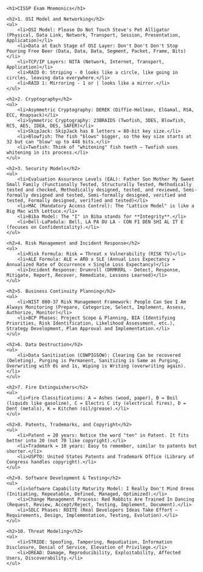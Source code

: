 <!DOCTYPE html>
<html lang="en">
<head>
    <meta charset="UTF-8">
    <meta name="viewport" content="width=device-width, initial-scale=1.0">
<title>CISSP Exam Mnemonics</title>
<style>
        body {
            font-family: Arial, sans-serif;
            margin: 20px;
        }
        h1, h2 {
            color: #007ACC;
        }
        ul {
            list-style-type: none;
        }
        li {
            margin: 10px 0;
        }
        .mnemonic {
            font-weight: bold;
        }
        .description {
            font-style: italic;
        }
</style>
</head>
<body>

    <h1>CISSP Exam Mnemonics</h1>

    <h2>1. OSI Model and Networking</h2>
    <ul>
        <li>OSI Model: Please Do Not Touch Steve's Pet Alligator (Physical, Data Link, Network, Transport, Session, Presentation, Application)</li>
        <li>Data at Each Stage of OSI Layer: Don't Don't Don't Stop Pouring Free Beer (Data, Data, Data, Segment, Packet, Frame, Bits)</li>
        <li>TCP/IP Layers: NITA (Network, Internet, Transport, Application)</li>
        <li>RAID 0: Striping - 0 looks like a circle, like going in circles, leaving data everywhere.</li>
        <li>RAID 1: Mirroring - 1 or | looks like a mirror.</li>
    </ul>

    <h2>2. Cryptography</h2>
    <ul>
        <li>Asymmetric Cryptography: DEREK (Diffie-Hellman, ElGamal, RSA, ECC, Knapsack)</li>
        <li>Symmetric Cryptography: 23BRAIDS (Twofish, 3DES, Blowfish, RC5, AES, IDEA, DES, SAFER)</li>
        <li>SkipJack: SkipJack has 8 letters = 80-bit key size.</li>
        <li>Blowfish: The fish "blows" bigger, so the key size starts at 32 but can "blow" up to 448 bits.</li>
        <li>Twofish: Think of "whitening" fish teeth — Twofish uses whitening in its process.</li>
    </ul>

    <h2>3. Security Models</h2>
    <ul>
        <li>Evaluation Assurance Levels (EAL): Father Son Mother My Sweet Small Family (Functionally Tested, Structurally Tested, Methodically tested and checked, Methodically designed, tested, and reviewed, Semi-formally designed and tested, Semi-formally designed, verified and tested, Formally designed, verified and tested)</li>
        <li>MAC (Mandatory Access Control): The "Lattice Model" is like a Big Mac with Lettuce.</li>
        <li>Biba Model: The "I" in Biba stands for **Integrity**.</li>
        <li>Bell-LaPadula: Bell, LA PA DU LA - CON FI DEN SHI AL IT E (focuses on Confidentiality).</li>
    </ul>

    <h2>4. Risk Management and Incident Response</h2>
    <ul>
        <li>Risk Formula: Risk = Threat x Vulnerability (RISK TV)</li>
        <li>ALE Formula: ALE = ARO x SLE (Annual Loss Expectancy = Annualized Rate of Occurrence × Single Loss Expectancy)</li>
        <li>Incident Response: Drumroll (DRMRRRL - Detect, Response, Mitigate, Report, Recover, Remediate, Lessons Learned)</li>
    </ul>

    <h2>5. Business Continuity Planning</h2>
    <ul>
        <li>NIST 800-37 Risk Management Framework: People Can See I Am Always Monitoring (Prepare, Categorize, Select, Implement, Assess, Authorize, Monitor)</li>
        <li>BCP Phases: Project Scope & Planning, BIA (Identifying Priorities, Risk Identification, Likelihood Assessment, etc.), Strategy Development, Plan Approval and Implementation.</li>
    </ul>

    <h2>6. Data Destruction</h2>
    <ul>
        <li>Data Sanitization (COWPIGSOW): Clearing Can be recovered (Deleting), Purging is Permanent, Sanitizing is Same as Purging, Overwriting with 0s and 1s, Wiping is Writing (overwriting again).</li>
    </ul>

    <h2>7. Fire Extinguishers</h2>
    <ul>
        <li>Fire Classifications: A = Ashes (wood, paper), B = Boil (liquids like gasoline), C = Electri C ity (electrical fires), D = Dent (metals), K = Kitchen (oil/grease).</li>
    </ul>

    <h2>8. Patents, Trademarks, and Copyright</h2>
    <ul>
        <li>Patent = 20 years: Notice the word "ten" in Patent. It fits better into 20 (not 70 like copyright).</li>
        <li>Trademark = 10 years: Easy to remember, similar to patents but shorter.</li>
        <li>USPTO: United States Patents and Trademark Office (Library of Congress handles copyright).</li>
    </ul>

    <h2>9. Software Development & Testing</h2>
    <ul>
        <li>Software Capability Maturity Model: I Really Don't Mind Oreos (Initiating, Repeatable, Defined, Managed, Optimized).</li>
        <li>Change Management Process: Red Rabbits Are Trained In Dancing (Request, Review, Accept/Reject, Testing, Implement, Document).</li>
        <li>SDLC Phases: RDITE (Real Developers Ideas Take Effort — Requirements, Design, Implementation, Testing, Evolution).</li>
    </ul>

    <h2>10. Threat Modeling</h2>
    <ul>
        <li>STRIDE: Spoofing, Tampering, Repudiation, Information Disclosure, Denial of Service, Elevation of Privilege.</li>
        <li>DREAD: Damage, Reproducibility, Exploitability, Affected Users, Discoverability.</li>
    </ul>

</body>
</html>
